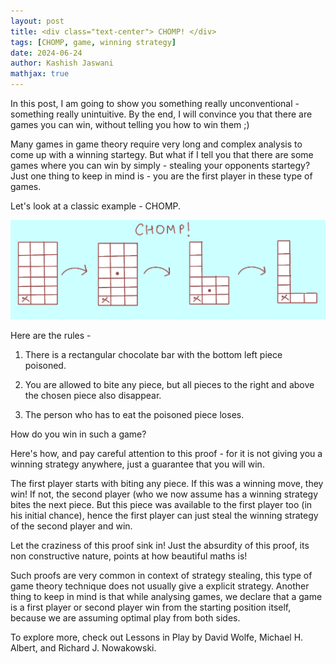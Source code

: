 ```yaml
---
layout: post
title: <div class="text-center"> CHOMP! </div>
tags: [CHOMP, game, winning strategy]
date: 2024-06-24
author: Kashish Jaswani
mathjax: true
---
```

In this post, I am going to show you something really unconventional - something really unintuitive. By the end, I will convince you
that there are games you can win, without telling you how to win them ;)

Many games in game theory require very long and complex analysis to come up with a winning startegy. But what if I tell you that there are some games where you can win by simply - stealing your opponents startegy? Just one thing to keep in mind is - you are the first player in these type of games.

Let's look at a classic example - CHOMP.

<center>
<img src = "/assets/img/PENUP_20240621_220232.png" style = "width: 600px;"/>
</center>

Here are the rules - 

1. There is a rectangular chocolate bar with the bottom left piece poisoned.

2. You are allowed to bite any piece, but all pieces to the right and above the chosen piece also disappear.

3. The person who has to eat the poisoned piece loses.

How do you win in such a game?

Here's how, and pay careful attention to this proof - for it is not giving you a winning strategy anywhere, just a guarantee that you will win.

The first player starts with biting any piece. If this was a winning move, they win! If not, the second player (who we now assume has a winning strategy bites the next piece.
But this piece was available to the first player too (in his initial chance), hence the first player can just steal the 
winning strategy of the second player and win. 

Let the craziness of this proof sink in! Just the absurdity of this proof, its non constructive nature, points at how beautiful maths is!

Such proofs are very common in context of strategy stealing, this type of game theory technique does not usually give a explicit strategy. Another thing to keep in mind is that while analysing games, we declare that a game is a first player or second player win from the starting position itself, because we are assuming optimal play from both sides. 

To explore more, check out Lessons in Play
by David Wolfe, Michael H. Albert, and Richard J. Nowakowski.










